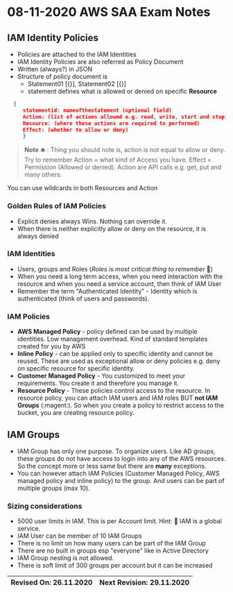 # 08-11-2020 AWS SAA Exam Notes

## IAM Identity Policies

* Policies are attached to the IAM Identities
* IAM Identity Policies are also referred as Policy Document
* Written (always?) in JSON
* Structure of policy document is
  * Statement01 [{}], Statement02 [{}]
  * statement defines what is allowed or denied on specific **Resource**
  
``` JSON
  {
     statementid: nameofthestatement (optional field)
     Action: (list of actions allowed e.g. read, write, start and stop)
     Resource: (where these actions are required to performed)
     Effect: (whether to allow or deny)
     }
```

> **Note** :bellhop_bell: : Thing you should note is, action is not equal to allow or deny. Try to remember Action = what kind of Access you have. Effect = Permission (Allowed or denied). Action are API calls e.g. get, put and many others.

You can use wildcards in both Resources and Action
### Golden Rules of IAM Policies

* Explicit denies always Wins. Nothing can override it.
* When there is neither explicitly allow or deny on the resource, it is always denied

### IAM Identities

* Users, groups and Roles (*Roles is most critical thing to remember* :magnet:)
* When you need a long term access, when you need interaction with the resource and when you need a service account, then think of IAM User
* Remember the term "Authenticated Identity" - Identity which is authenticated (think of users and passwords).

### IAM Policies

* **AWS Managed Policy** - policy defined can be used by multiple identities. Low management overhead. Kind of standard templates created for you by AWS
* **Inline Policy** - can be applied only to specific identity and cannot be reused. These are used as exceptional allow or deny policies e.g. deny on specific resource for specific identity.
* **Customer Managed Policy** - You customized to meet your requirements. You create it and therefore you manage it.
* **Resource Policy** - These policies control access to the resource. In resource policy, you can attach IAM users and IAM roles BUT **not IAM Groups** (:magent:). So when you create a policy to restrict access to the bucket, you are creating resource policy.

## IAM Groups

* IAM Group has only one purpose. To organize users. Like AD groups, these groups do not have access to login into any of the AWS resources. So the concept more or less same but there are **many** exceptions.
* You can however attach IAM Policies (Customer Managed Policy, AWS managed policy and inline policy) to the group. And users can be part of multiple groups (max 10).

### Sizing considerations

* 5000 user limits in IAM. This is per Account limit. Hint: :magnet: IAM is a global service.
* IAM User can be member of 10 IAM Groups
* There is no limit on how many users can be part of the IAM Group
* There are no built in groups esp "everyone" like in Active Directory
* IAM Group nesting is not allowed. 
* There is soft limit of 300 groups per account but it can be increased

Revised On: 26.11.2020 | Next Revision: 29.11.2020
-----------------------| -------------------------
